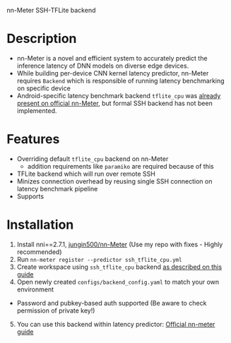 nn-Meter SSH-TFLite backend

# Description
- nn-Meter is a novel and efficient system to accurately predict the inference latency of DNN models on diverse edge devices.
- While building per-device CNN kernel latency predictor, nn-Meter requires `Backend` which is responsible of running latency benchmarking on specific device
- Android-specific latency benchmark backend `tflite_cpu` was [already present on official nn-Meter](https://github.com/microsoft/nn-Meter/blob/main/nn_meter/builder/backends/tflite/tflite_profiler.py), but formal SSH backend has not been implemented.

# Features
- Overriding default `tflite_cpu` backend on nn-Meter
  - addition requirements like `paramiko` are required because of this
- TFLite backend which will run over remote SSH
- Minizes connection overhead by reusing single SSH connection on latency benchmark pipeline
- Supports 

# Installation
1. Install nni==2.7.1, [jungin500/nn-Meter](https://github.com/jungin500/nn-Meter) (Use my repo with fixes - Highly recommended)
2. Run `nn-meter register --predictor ssh_tflite_cpu.yml`
3. Create workspace using `ssh_tflite_cpu` backend [as described on this guide](https://github.com/microsoft/nn-Meter/blob/main/docs/builder/overview.md)
4. Open newly created `configs/backend_config.yaml` to match your own environment
  - Password and pubkey-based auth supported (Be aware to check permission of private key!)
5. You can use this backend within latency predictor: [Official nn-meter guide](https://github.com/microsoft/nn-Meter/blob/main/docs/builder/build_kernel_latency_predictor.md)